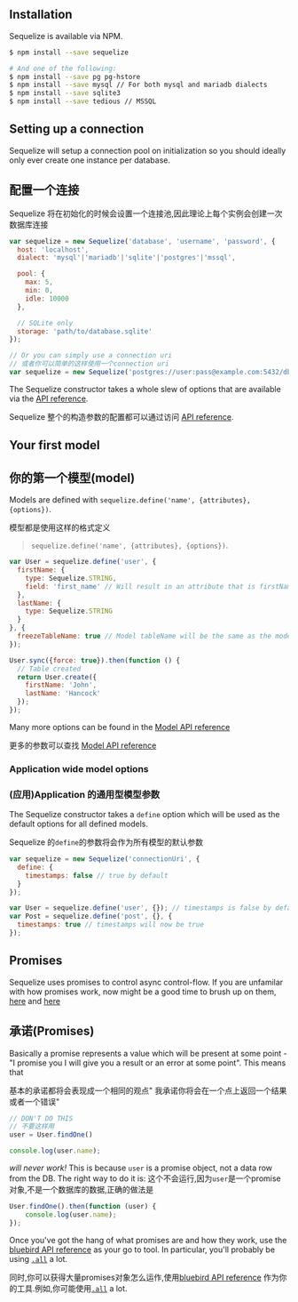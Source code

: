 ## Installation

Sequelize is available via NPM.

```bash
$ npm install --save sequelize

# And one of the following:
$ npm install --save pg pg-hstore
$ npm install --save mysql // For both mysql and mariadb dialects
$ npm install --save sqlite3
$ npm install --save tedious // MSSQL
```

## Setting up a connection

Sequelize will setup a connection pool on initialization so you should ideally only ever create one instance per database.

## 配置一个连接
Sequelize 将在初始化的时候会设置一个连接池,因此理论上每个实例会创建一次数据库连接

```js
var sequelize = new Sequelize('database', 'username', 'password', {
  host: 'localhost',
  dialect: 'mysql'|'mariadb'|'sqlite'|'postgres'|'mssql',

  pool: {
    max: 5,
    min: 0,
    idle: 10000
  },

  // SQLite only
  storage: 'path/to/database.sqlite'
});

// Or you can simply use a connection uri
// 或者你可以简单的这样使用一个connection uri
var sequelize = new Sequelize('postgres://user:pass@example.com:5432/dbname');
```

The Sequelize constructor takes a whole slew of options that are available via the [API reference](http://sequelize.readthedocs.org/en/latest/api/sequelize/).

Sequelize 整个的构造参数的配置都可以通过访问 [API reference](http://sequelize.readthedocs.org/en/latest/api/sequelize/).

## Your first model

## 你的第一个模型(model)

Models are defined with `sequelize.define('name', {attributes}, {options})`.

模型都是使用这样的格式定义
> `sequelize.define('name', {attributes}, {options})`.

```js
var User = sequelize.define('user', {
  firstName: {
    type: Sequelize.STRING,
    field: 'first_name' // Will result in an attribute that is firstName when user facing but first_name in the database
  },
  lastName: {
    type: Sequelize.STRING
  }
}, {
  freezeTableName: true // Model tableName will be the same as the model name
});

User.sync({force: true}).then(function () {
  // Table created
  return User.create({
    firstName: 'John',
    lastName: 'Hancock'
  });
});
```

Many more options can be found in the [Model API reference](http://sequelize.readthedocs.org/en/latest/api/model/)

更多的参数可以查找 [Model API reference](http://sequelize.readthedocs.org/en/latest/api/model/)

### Application wide model options

### (应用)Application 的通用型模型参数

The Sequelize constructor takes a `define` option which will be used as the default options for all defined models.

Sequelize 的`define`的参数将会作为所有模型的默认参数

```js
var sequelize = new Sequelize('connectionUri', {
  define: {
    timestamps: false // true by default
  }
});

var User = sequelize.define('user', {}); // timestamps is false by default
var Post = sequelize.define('post', {}, {
  timestamps: true // timestamps will now be true
});
```

## Promises
Sequelize uses promises to control async control-flow. If you are unfamilar with how promises work, now might be a good time to brush up on them, [here](https://github.com/wbinnssmith/awesome-promises) and [here](https://github.com/petkaantonov/bluebird#what-are-promises-and-why-should-i-use-them)

## 承诺(Promises)

Basically a promise represents a value which will be present at some point - "I promise you I will give you a result or an error at some point". This means that

基本的承诺都将会表现成一个相同的观点" 我承诺你将会在一个点上返回一个结果或者一个错误"

```js
// DON'T DO THIS
// 不要这样用
user = User.findOne()

console.log(user.name);
```

_will never work!_ This is because `user` is a promise object, not a data row from the DB. The right way to do it is:
这个不会运行,因为`user`是一个promise 对象,不是一个数据库的数据,正确的做法是

```js
User.findOne().then(function (user) {
    console.log(user.name);
});
```

Once you've got the hang of what promises are and how they work, use the [bluebird API reference](https://github.com/petkaantonov/bluebird/blob/master/API.md) as your go to tool. In particular, you'll probably be using [`.all`](https://github.com/petkaantonov/bluebird/blob/master/API.md#all---promise) a lot.

同时,你可以获得大量promises对象怎么运作,使用[bluebird API reference](https://github.com/petkaantonov/bluebird/blob/master/API.md) 作为你的工具.例如,你可能使用[`.all`](https://github.com/petkaantonov/bluebird/blob/master/API.md#all---promise) a lot.

